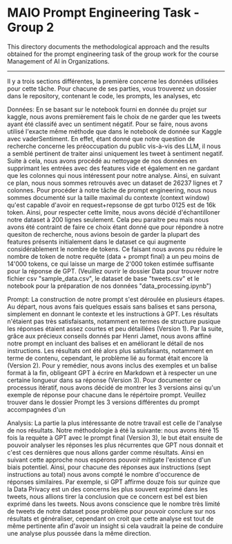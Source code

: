 # MAIO Prompt Engineering Task - Group 2
This directory documents the methodological approach and the results obtained for the prompt engineering task of the group work for the course Management of AI in Organizations.

---

Il y a trois sections différentes, la première concerne les données utilisées pour cette tâche. Pour chacune de ses parties, vous trouverez un dossier dans le repository, contenant le code, les prompts, les analyses, etc


Données: 
En se basant sur le notebook fourni en donnée du projet sur kaggle, nous avons premièrement fais le choix de ne garder que les tweets ayant été classifé avec un sentiment négatif. Pour se faire, nous avons utilisé l'exacte même méthode que dans le notebook de donnée sur Kaggle avec vaderSentiment. En effet, étant donné que notre question de recherche concerne les préoccupation du public vis-à-vis des LLM, il nous a semblé pertinent de traiter ainsi uniquement les tweet à sentiment negatif. Suite à cela, nous avons procédé au nettoyage de nos données en supprimant les entrées avec des features vide et également en ne gardant que les colonnes qui nous intéressent pour notre analyse. Ainsi, en suivant ce plan, nous nous sommes retrouvés avec un dataset de 26237 lignes et 7 colonnes. Pour procéder à notre tâche de prompt engineering, nous nous sommes documenté sur la taille maximal du contexte (context window) qu'est capable d'avoir en request+repsonse de gpt turbo 0125 est de 16k token. Ainsi, pour respecter cette limite, nous avons décidé d'échantilloner notre dataset à 200 lignes seulement. Cela peu paraitre peu mais nous avons été contraint de faire ce choix étant donné que pour répondre à notre quesiton de recherche, nous avions besoin de garder la plupart des features présents initialement dans le dataset ce qui augmente considérablement le nombre de tokens. Ce faisant nous avons pu réduire le nombre de token de notre requête (data + prompt final) a un peu moins de 14'000 tokens, ce qui laisse un marge de 2'000 token estimée suffisante pour la réponse de GPT. (Veuillez ouvrir le dossier Data pour trouver notre fichier csv "sample_data.csv", le dataset de base "tweets.csv" et le notebook pour la préparation de nos données "data_processing.ipynb")


Prompt:
La construction de notre prompt s'est déroulée en plusieurs étapes. Au départ, nous avons fais quelques essais sans balises et sans persona, simplement en donnant le contexte et les instructions à GPT. Les résultats n'étaient pas très satisfaisants, notamment en termes de structure pusique les réponses étaient assez courtes et peu détaillées (Version 1). Par la suite, grâce aux précieux conseils donnés par Henri Jamet, nous avons affiné notre prompt en incluant des balises et en améliorant le détail de nos instructions. Les résultats ont été alors plus satisfaisants, notamment en terme de contenu, cependant, le problème lié au format était encore là (Version 2). Pour y remédier, nous avons inclus des exemples et un balise format à la fin, obligeant GPT à écrire en Markdown et à respecter un une certaine longueur dans sa réponse (Version 3). Pour documenter ce processus itératif, nous avons décidé de montrer les 3 versions ainsi qu'un exemple de réponse pour chacune dans le répértoire prompt. Veuillez trouver dans le dossier Prompt les 3 versions différentes du prompt accompagnées d'un  


Analysis:
La partie la plus intéressante de notre travail est celle de l'analyse de nos résultats. Notre méthodologie à été la suivante: nous avons itéré 15 fois la requète à GPT avec le prompt final (Version 3), le but était ensuite de pouvoir analyser les réponses les plus récurrentes que GPT nous donnait et c'est ces dernières que nous allons garder comme résultats. Ainsi en suivant cette approche nous espérons pouvoir mitigate l'existence d'un biais potentiel. Ainsi, pour chacune des réponses aux instructions (sept instructions au total) nous avons compté le nombre d'occurence de réponses similaires. Par exemple, si GPT affirme douze fois sur quinze que la Data Privacy est un des concerns les plus souvent exprimé dans les tweets, nous allions tirer la conclusion que ce concern est bel est bien exprimé dans les tweets. Nous avons conscience que le nombre très limité de tweets de notre dataset pose problème pour pouvoir conclure sur nos résultats et généraliser, cependant on croit que cette analyse est tout de même pertinente afin d'avoir un insight si cela vaudrait la peine de conduire une analyse plus poussée dans la même direction.

